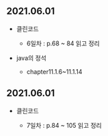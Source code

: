 ## 2021.06.01

- 클린코드

  - 6일차 : p.68 ~ 84 읽고 정리

- java의 정석

  - chapter11.1.6~11.1.14

## 2021.06.01

- 클린코드

  - 7일차 : p.84 ~ 105 읽고 정리
